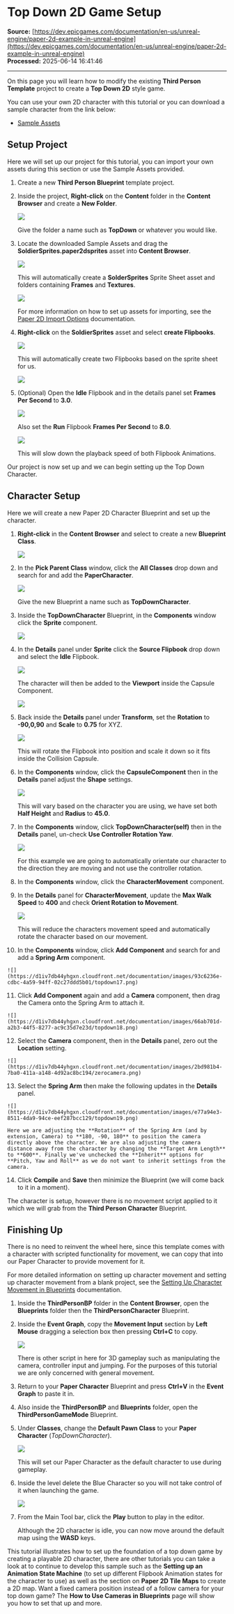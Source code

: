 # Top Down 2D Game Setup

**Source:** [https://dev.epicgames.com/documentation/en-us/unreal-engine/paper-2d-example-in-unreal-engine](https://dev.epicgames.com/documentation/en-us/unreal-engine/paper-2d-example-in-unreal-engine)  
**Processed:** 2025-06-14 16:41:46

---

On this page you will learn how to modify the existing **Third Person Template** project to create a **Top Down 2D** style game.

You can use your own 2D character with this tutorial or you can download a sample character from the link below:

-   [Sample Assets](https://d1iv7db44yhgxn.cloudfront.net/documentation/attachments/174dccf9-78f5-4471-9752-2ff1470627cb/sampleassets.rar)

## Setup Project

Here we will set up our project for this tutorial, you can import your own assets during this section or use the Sample Assets provided.

1.  Create a new **Third Person Blueprint** template project.
    
2.  Inside the project, **Right-click** on the **Content** folder in the **Content Browser** and create a **New Folder**.
    
    ![](https://d1iv7db44yhgxn.cloudfront.net/documentation/images/2a743a80-0621-4224-8dc6-98a01c852b6f/topdown1.png)
    
    Give the folder a name such as **TopDown** or whatever you would like.
    
3.  Locate the downloaded Sample Assets and drag the **SoldierSprites.paper2dsprites** asset into **Content Browser**.
    
    ![](https://d1iv7db44yhgxn.cloudfront.net/documentation/images/6103567e-6034-4b3e-9901-d9af4f73cb34/topdown2.png)
    
    This will automatically create a **SolderSprites** Sprite Sheet asset and folders containing **Frames** and **Textures**.
    
    ![](https://d1iv7db44yhgxn.cloudfront.net/documentation/images/073f498a-754b-4e5a-8640-d45a0e4112c6/topdown3.png)
    
    For more information on how to set up assets for importing, see the [Paper 2D Import Options](/documentation/en-us/unreal-engine/import-sprites-in-unreal-engine) documentation.
    
4.  **Right-click** on the **SoldierSprites** asset and select **create Flipbooks**.
    
    ![](https://d1iv7db44yhgxn.cloudfront.net/documentation/images/6c791367-9469-4eda-b3df-2deb9242c18a/topdown4.png)
    
    This will automatically create two Flipbooks based on the sprite sheet for us.
    
    ![](https://d1iv7db44yhgxn.cloudfront.net/documentation/images/0ca19cc6-c52c-434c-b825-519bd85ad7db/topdown5.png)
5.  (Optional) Open the **Idle** Flipbook and in the details panel set **Frames Per Second** to **3.0**.
    
    ![](https://d1iv7db44yhgxn.cloudfront.net/documentation/images/47ffecb1-9da8-49e9-bf6a-2c4a13b4cdab/topdown6.png)
    
    Also set the **Run** Flipbook **Frames Per Second** to **8.0**.
    
    ![](https://d1iv7db44yhgxn.cloudfront.net/documentation/images/a7d990d3-9baa-47c9-97f5-fe3a837413a2/topdown7.png)
    
    This will slow down the playback speed of both Flipbook Animations.
    

Our project is now set up and we can begin setting up the Top Down Character.

## Character Setup

Here we will create a new Paper 2D Character Blueprint and set up the character.

1.  **Right-click** in the **Content Browser** and select to create a new **Blueprint Class**.
    
    ![](https://d1iv7db44yhgxn.cloudfront.net/documentation/images/da34f048-2e1c-48b3-8993-5515784ef2eb/topdown8.png)
2.  In the **Pick Parent Class** window, click the **All Classes** drop down and search for and add the **PaperCharacter**.
    
    ![](https://d1iv7db44yhgxn.cloudfront.net/documentation/images/93195742-6b6c-4406-826f-171c12e90881/topdown9.png)
    
    Give the new Blueprint a name such as **TopDownCharacter**.
    
3.  Inside the **TopDownCharacter** Blueprint, in the **Components** window click the **Sprite** component.
    
    ![](https://d1iv7db44yhgxn.cloudfront.net/documentation/images/a2f63070-ab0d-420e-9809-99ecdaa8da71/topdown10.png)
4.  In the **Details** panel under **Sprite** click the **Source Flipbook** drop down and select the **Idle** Flipbook.
    
    ![](https://d1iv7db44yhgxn.cloudfront.net/documentation/images/099cdf61-b000-4a8a-9d22-675c7014e099/topdown11.png)
    
    The character will then be added to the **Viewport** inside the Capsule Component.
    
    ![](https://d1iv7db44yhgxn.cloudfront.net/documentation/images/a4dea604-f59f-4f4d-a7c7-956281bb98df/topdown12.png)
5.  Back inside the **Details** panel under **Transform**, set the **Rotation** to **\-90,0,90** and **Scale** to **0.75** for XYZ.
    
    ![](https://d1iv7db44yhgxn.cloudfront.net/documentation/images/626ae742-08fe-4017-95fb-eb10f8977f3e/topdown13.png)
    
    This will rotate the Flipbook into position and scale it down so it fits inside the Collision Capsule.
    
6.  In the **Components** window, click the **CapsuleComponent** then in the **Details** panel adjust the **Shape** settings.
    
    ![](https://d1iv7db44yhgxn.cloudfront.net/documentation/images/a5b353ec-a441-413d-8a5d-752c2b1c8045/topdown14.png)
    
    This will vary based on the character you are using, we have set both **Half Height** and **Radius** to **45.0**.
    
7.  In the **Components** window, click **TopDownCharacter(self)** then in the **Details** panel, un-check **Use Controller Rotation Yaw**.
    
    ![](https://d1iv7db44yhgxn.cloudfront.net/documentation/images/c7297f16-0a23-4dec-957f-c346b43371ae/topdown15.png)
    
    For this example we are going to automatically orientate our character to the direction they are moving and not use the controller rotation.
    
8.  In the **Components** window, click the **CharacterMovement** component.
    
9.  In the **Details** panel for **CharacterMovement**, update the **Max Walk Speed** to **400** and check **Orient Rotation to Movement**.
    
    ![](https://d1iv7db44yhgxn.cloudfront.net/documentation/images/87231afe-7155-4612-b73a-d8855007f510/topdown16.png)
    
    This will reduce the characters movement speed and automatically rotate the character based on our movement.
    
10.  In the **Components** window, click **Add Component** and search for and add a **Spring Arm** component.
    
    ![](https://d1iv7db44yhgxn.cloudfront.net/documentation/images/93c6236e-cdbc-4a59-94ff-02c27ddd5b01/topdown17.png)
11.  Click **Add Component** again and add a **Camera** component, then drag the Camera onto the Spring Arm to attach it.
    
    ![](https://d1iv7db44yhgxn.cloudfront.net/documentation/images/66ab701d-a2b3-44f5-8277-ac9c35d7e23d/topdown18.png)
12.  Select the **Camera** component, then in the **Details** panel, zero out the **Location** setting.
    
    ![](https://d1iv7db44yhgxn.cloudfront.net/documentation/images/2bd981b4-7ba0-411a-a148-4d92ac8bc194/zerocamera.png)
13.  Select the **Spring Arm** then make the following updates in the **Details** panel.
    
    ![](https://d1iv7db44yhgxn.cloudfront.net/documentation/images/e77a94e3-8511-4da9-94ce-eef287bcc129/topdown19.png)
    
    Here we are adjusting the **Rotation** of the Spring Arm (and by extension, Camera) to **180, -90, 180** to position the camera directly above the character. We are also adjusting the camera distance away from the character by changing the **Target Arm Length** to **600**. Finally we've unchecked the **Inherit** options for **Pitch, Yaw and Roll** as we do not want to inherit settings from the camera.
    
14.  Click **Compile** and **Save** then minimize the Blueprint (we will come back to it in a moment).
    

The character is setup, however there is no movement script applied to it which we will grab from the **Third Person Character** Blueprint.

## Finishing Up

There is no need to reinvent the wheel here, since this template comes with a character with scripted functionality for movement, we can copy that into our Paper Character to provide movement for it.

For more detailed information on setting up character movement and setting up character movement from a blank project, see the [Setting Up Character Movement in Blueprints](/documentation/en-us/unreal-engine/setting-up-character-movement) documentation.

1.  Inside the **ThirdPersonBP** folder in the **Content Browser**, open the **Blueprints** folder then the **ThirdPersonCharacter** Blueprint.
    
2.  Inside the **Event Graph**, copy the **Movement Input** section by **Left Mouse** dragging a selection box then pressing **Ctrl+C** to copy.
    
    ![](https://d1iv7db44yhgxn.cloudfront.net/documentation/images/6a241bef-604a-4b04-8506-87eba541118e/topdown20.png)
    
    There is other script in here for 3D gameplay such as manipulating the camera, controller input and jumping. For the purposes of this tutorial we are only concerned with general movement.
    
3.  Return to your **Paper Character** Blueprint and press **Ctrl+V** in the **Event Graph** to paste it in.
    
4.  Also inside the **ThirdPersonBP** and **Blueprints** folder, open the **ThirdPersonGameMode** Blueprint.
    
5.  Under **Classes**, change the **Default Pawn Class** to your **Paper Character** (*TopDownCharacter*).
    
    ![](https://d1iv7db44yhgxn.cloudfront.net/documentation/images/7726c9f3-2293-4992-a449-30a7e1be5984/topdown21.png)
    
    This will set our Paper Character as the default character to use during gameplay.
    
6.  Inside the level delete the Blue Character so you will not take control of it when launching the game.
    
    ![](https://d1iv7db44yhgxn.cloudfront.net/documentation/images/17a5aacd-9985-4fc9-8d30-a77214bef3ff/deleteme.png)
7.  From the Main Tool bar, click the **Play** button to play in the editor.
    
    Although the 2D character is idle, you can now move around the default map using the **WASD** keys.
    

This tutorial illustrates how to set up the foundation of a top down game by creating a playable 2D character, there are other tutorials you can take a look at to continue to develop this sample such as the **Setting up an Animation State Machine** (to set up different Flipbook Animation states for the character to use) as well as the section on **Paper 2D Tile Maps** to create a 2D map. Want a fixed camera position instead of a follow camera for your top down game? The **How to Use Cameras in Blueprints** page will show you how to set that up and more.